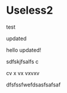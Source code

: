 # Useless2

test



updated


hello updated!

sdfskjfsalfs
c

cv
x
vx
vxvxv







dfsfssfwefdsasfsafsaf
